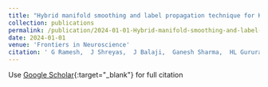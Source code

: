 ```yaml
---
title: "Hybrid manifold smoothing and label propagation technique for Kannada handwritten character recognition"
collection: publications
permalink: /publication/2024-01-01-Hybrid-manifold-smoothing-and-label-propagation-technique-for-Kannada-handwritten-character-recognition
date: 2024-01-01
venue: 'Frontiers in Neuroscience'
citation: ' G Ramesh,  J Shreyas,  J Balaji,  Ganesh Sharma,  HL Gururaj,  NN Srinidhi,  SS Askar,  Mohamed Abouhawwash, &quot;Hybrid manifold smoothing and label propagation technique for Kannada handwritten character recognition.&quot; Frontiers in Neuroscience, 2024.'
---
```

Use [Google Scholar](https://scholar.google.com/scholar?q=Hybrid+manifold+smoothing+and+label+propagation+technique+for+Kannada+handwritten+character+recognition){:target="_blank"} for full citation